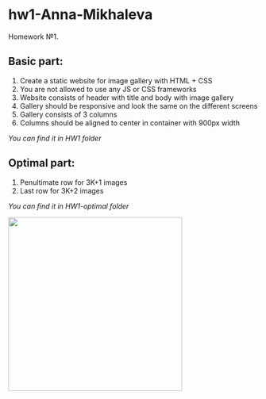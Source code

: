 # hw1-Anna-Mikhaleva
Homework №1.

## Basic part:
1. Create a static website for image gallery with HTML + CSS
1. You are not allowed to use any JS or CSS frameworks
1. Website consists of header with title and body with image gallery
1. Gallery should be responsive and look the same on the different screens
1. Gallery consists of 3 columns
1. Columns should be aligned to center in container with 900px width

_You can find it in HW1 folder_

## Optimal part:
1. Penultimate row for 3K+1 images
1. Last row for 3K+2 images

_You can find it in HW1-optimal folder_

<img src="https://user-images.githubusercontent.com/82313956/114319439-48564380-9b1a-11eb-8efb-69d317044049.jpg" width="350">
